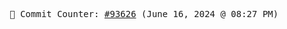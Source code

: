 <p align="center">
    <samp>
        📮 Commit Counter: <a href="https://github.com/Javascript-void0/Javascript-void0/commits/main">#93626</a> (June 16, 2024 @ 08:27 PM)
    </samp>
</p>